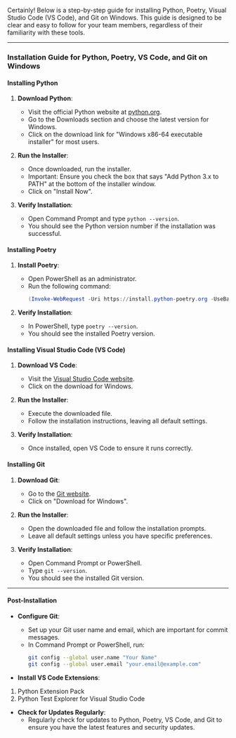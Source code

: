 Certainly! Below is a step-by-step guide for installing Python, Poetry, Visual Studio Code (VS Code), and Git on Windows. This guide is designed to be clear and easy to follow for your team members, regardless of their familiarity with these tools.

---

### Installation Guide for Python, Poetry, VS Code, and Git on Windows

#### Installing Python

1. **Download Python**:
   - Visit the official Python website at [python.org](https://www.python.org/).
   - Go to the Downloads section and choose the latest version for Windows.
   - Click on the download link for "Windows x86-64 executable installer" for most users.

2. **Run the Installer**:
   - Once downloaded, run the installer.
   - Important: Ensure you check the box that says "Add Python 3.x to PATH" at the bottom of the installer window.
   - Click on "Install Now".

3. **Verify Installation**:
   - Open Command Prompt and type `python --version`.
   - You should see the Python version number if the installation was successful.

#### Installing Poetry

1. **Install Poetry**:
   - Open PowerShell as an administrator.
   - Run the following command:
     ```powershell
     (Invoke-WebRequest -Uri https://install.python-poetry.org -UseBasicParsing).Content | python -

     ```

2. **Verify Installation**:
   - In PowerShell, type `poetry --version`.
   - You should see the installed Poetry version.

#### Installing Visual Studio Code (VS Code)

1. **Download VS Code**:
   - Visit the [Visual Studio Code website](https://code.visualstudio.com/).
   - Click on the download for Windows.

2. **Run the Installer**:
   - Execute the downloaded file.
   - Follow the installation instructions, leaving all default settings.

3. **Verify Installation**:
   - Once installed, open VS Code to ensure it runs correctly.

#### Installing Git

1. **Download Git**:
   - Go to the [Git website](https://git-scm.com/).
   - Click on "Download for Windows".

2. **Run the Installer**:
   - Open the downloaded file and follow the installation prompts.
   - Leave all default settings unless you have specific preferences.

3. **Verify Installation**:
   - Open Command Prompt or PowerShell.
   - Type `git --version`.
   - You should see the installed Git version.

---

#### Post-Installation

- **Configure Git**:
  - Set up your Git user name and email, which are important for commit messages.
  - In Command Prompt or PowerShell, run:
    ```bash
    git config --global user.name "Your Name"
    git config --global user.email "your.email@example.com"
    ```

- **Install VS Code Extensions**:

1. Python Extension Pack
2. Python Test Explorer for Visual Studio Code

- **Check for Updates Regularly**:
  - Regularly check for updates to Python, Poetry, VS Code, and Git to ensure you have the latest features and security updates.

